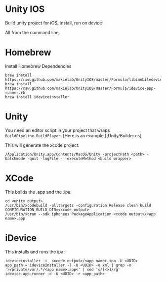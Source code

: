 Unity IOS
========
Build unity project for iOS, install, run on device

All from the command line.

Homebrew
========
Install Homebrew Dependencies

~~~
brew install https://raw.github.com/makielab/UnityIOS/master/Formula/libimobiledevice.rb
brew install https://raw.github.com/makielab/UnityIOS/master/Formula/idevice-app-runner.rb
brew install ideviceinstaller
~~~


Unity
========
You need an editor script in your project that wraps `BuildPipeline.BuildPlayer`. [Here is an example.][Unity/Builder.cs]

This will generate the xcode project:
~~~
/Application/Unity.app/Contents/MacOS/Unity -projectPath <path> -batchmode -quit -logFile - -executeMethod <build wrapper>
~~~


XCode
========
This builds the .app and the .ipa:
~~~
cd <unity output>
/usr/bin/xcodebuild -alltargets -configuration Release clean build CONFIGURATION_BUILD_DIR=<xcode output> 
/usr/bin/xcrun --sdk iphoneos PackageApplication <xcode output>/<app name>.app
~~~


iDevice
========
This installs and runs the ipa:
~~~
ideviceinstaller -i  <xcode output>/<app name>.ipa -U <UDID>
app_path = ideviceinstaller -l -U <UDID> -o xml | grep -o '>/private/var/.*/<app name>.app<' | sed 's/[<>]//g'
idevice-app-runner -d -U <UDID> -r <app_path>
~~~